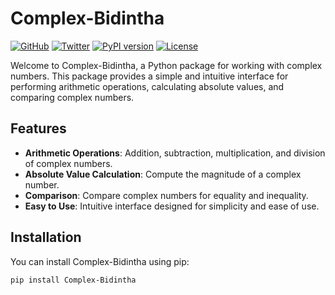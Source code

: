 # Complex-Bidintha

[![GitHub](https://img.shields.io/badge/GitHub-MrS0lver/Complex_Number-blue.svg)](https://github.com/MrS0lver/Complex_Number)
[![Twitter](https://img.shields.io/badge/Twitter-MrS0lver-blue.svg)](https://x.com/Mrs0lver)
[![PyPI version](https://img.shields.io/pypi/v/Complex-Bidintha.svg)](https://pypi.org/project/Complex-Bidintha/)
[![License](https://img.shields.io/pypi/l/Complex-Bidintha.svg)](https://opensource.org/licenses/MIT)

Welcome to Complex-Bidintha, a Python package for working with complex numbers. This package provides a simple and intuitive interface for performing arithmetic operations, calculating absolute values, and comparing complex numbers.

## Features

- **Arithmetic Operations**: Addition, subtraction, multiplication, and division of complex numbers.
- **Absolute Value Calculation**: Compute the magnitude of a complex number.
- **Comparison**: Compare complex numbers for equality and inequality.
- **Easy to Use**: Intuitive interface designed for simplicity and ease of use.

## Installation

You can install Complex-Bidintha using pip:

```bash
pip install Complex-Bidintha
